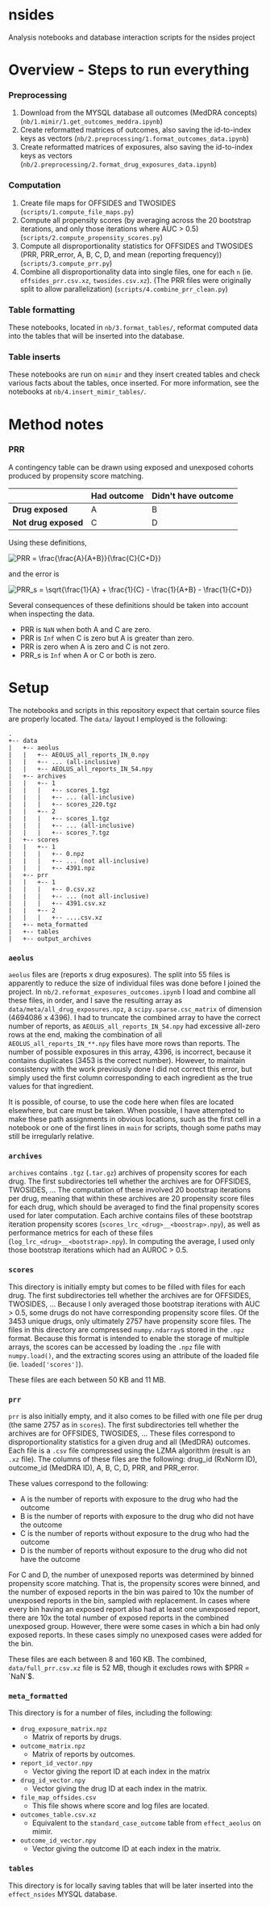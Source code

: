 # nsides
Analysis notebooks and database interaction scripts for the nsides project

# Overview - Steps to run everything

### Preprocessing

1. Download from the MYSQL database all outcomes (MedDRA concepts) (`nb/1.mimir/1.get_outcomes_meddra.ipynb`)
2. Create reformatted matrices of outcomes, also saving the id-to-index keys as vectors (`nb/2.preprocessing/1.format_outcomes_data.ipynb`)
3. Create reformatted matrices of exposures, also saving the id-to-index keys as vectors (`nb/2.preprocessing/2.format_drug_exposures_data.ipynb`)

### Computation

1. Create file maps for OFFSIDES and TWOSIDES (`scripts/1.compute_file_maps.py`)
2. Compute all propensity scores (by averaging across the 20 bootstrap iterations, and only those iterations where AUC > 0.5) (`scripts/2.compute_propensity_scores.py`)
3. Compute all disproportionality statistics for OFFSIDES and TWOSIDES (PRR, PRR_error, A, B, C, D, and mean (reporting frequency)) (`scripts/3.compute_prr.py`)
4. Combine all disproportionality data into single files, one for each `n` (ie. `offsides_prr.csv.xz`, `twosides.csv.xz`). (The PRR files were originally split to allow parallelization) (`scripts/4.combine_prr_clean.py`)

### Table formatting

These notebooks, located in `nb/3.format_tables/`, reformat computed data into the tables that will be inserted into the database.

### Table inserts

These notebooks are run on `mimir` and they insert created tables and check various facts about the tables, once inserted.
For more information, see the notebooks at `nb/4.insert_mimir_tables/`.

# Method notes

### PRR

A contingency table can be drawn using exposed and unexposed cohorts produced by propensity score matching.

|  | Had outcome | Didn't have outcome |
| -- | -- | -- |
| **Drug exposed** | A | B |
| **Not drug exposed** | C | D |

Using these definitions,

<img src="https://latex.codecogs.com/svg.latex?PRR&space;=&space;\frac{\frac{A}{A&plus;B}}{\frac{C}{C&plus;D}}" title="PRR = \frac{\frac{A}{A+B}}{\frac{C}{C+D}}" />

and the error is

<img src="https://latex.codecogs.com/svg.latex?PRR_s&space;=&space;\sqrt{\frac{1}{A}&space;&plus;&space;\frac{1}{C}&space;-&space;\frac{1}{A&plus;B}&space;-&space;\frac{1}{C&plus;D}}" title="PRR_s = \sqrt{\frac{1}{A} + \frac{1}{C} - \frac{1}{A+B} - \frac{1}{C+D}}" />

Several consequences of these definitions should be taken into account when inspecting the data.

* PRR is `NaN` when both A and C are zero.
* PRR is `Inf` when C is zero but A is greater than zero.
* PRR is zero when A is zero and C is not zero.
* PRR_s is `Inf` when A or C or both is zero.

# Setup

The notebooks and scripts in this repository expect that certain source files are properly located.
The `data/` layout I employed is the following:

```
.
+-- data
|   +-- aeolus
|   |   +-- AEOLUS_all_reports_IN_0.npy
|   |   +-- ... (all-inclusive)
|   |   +-- AEOLUS_all_reports_IN_54.npy
|   +-- archives
|   |   +-- 1
|   |   |   +-- scores_1.tgz
|   |   |   +-- ... (all-inclusive)
|   |   |   +-- scores_220.tgz
|   |   +-- 2
|   |   |   +-- scores_1.tgz
|   |   |   +-- ... (all-inclusive)
|   |   |   +-- scores_?.tgz
|   +-- scores
|   |   +-- 1
|   |   |   +-- 0.npz
|   |   |   +-- ... (not all-inclusive)
|   |   |   +-- 4391.npz
|   +-- prr
|   |   +-- 1
|   |   |   +-- 0.csv.xz
|   |   |   +-- ... (not all-inclusive)
|   |   |   +-- 4391.csv.xz
|   |   +-- 2
|   |   |   +-- ....csv.xz
|   +-- meta_formatted
|   +-- tables
|   +-- output_archives
```

### `aeolus`

`aeolus` files are (reports x drug exposures).
The split into 55 files is apparently to reduce the size of individual files was done before I joined the project.
In `nb/2.reformat_exposures_outcomes.ipynb` I load and combine all these files, in order, and I save the resulting array as `data/meta/all_drug_exposures.npz`, a `scipy.sparse.csc_matrix` of dimension (4694086 x 4396).
I had to truncate the combined array to have the correct number of reports, as `AEOLUS_all_reports_IN_54.npy` had excessive all-zero rows at the end, making the combination of all `AEOLUS_all_reports_IN_**.npy` files have more rows than reports.
The number of possible exposures in this array, 4396, is incorrect, because it contains duplicates (3453 is the correct number).
However, to maintain consistency with the work previously done I did not correct this error, but simply used the first column corresponding to each ingredient as the true values for that ingredient.

It is possible, of course, to use the code here when files are located elsewhere, but care must be taken.
When possible, I have attempted to make these path assignments in obvious locations, such as the first cell in a notebook or one of the first lines in `main` for scripts, though some paths may still be irregularly relative.

### `archives`

`archives` contains `.tgz` (`.tar.gz`) archives of propensity scores for each drug.
The first subdirectories tell whether the archives are for OFFSIDES, TWOSIDES, ...
The computation of these involved 20 bootstrap iterations per drug, meaning that within these archives are 20 propensity score files for each drug, which should be averaged to find the final propensity scores used for later computation.
Each archive contains files of these bootstrap iteration propensity scores (`scores_lrc_<drug>__<boostrap>.npy`), as well as performance metrics for each of these files (`log_lrc_<drug>__<bootstrap>.npy`).
In computing the average, I used only those bootstrap iterations which had an AUROC > 0.5.

### `scores`

This directory is initially empty but comes to be filled with files for each drug.
The first subdirectories tell whether the archives are for OFFSIDES, TWOSIDES, ...
Because I only averaged those bootstrap iterations with AUC > 0.5, some drugs do not have corresponding propensity score files.
Of the 3453 unique drugs, only ultimately 2757 have propensity score files.
The files in this directory are compressed `numpy.ndarray`s stored in the `.npz` format.
Because this format is intended to enable the storage of multiple arrays, the scores can be accessed by loading the `.npz` file with `numpy.load()`, and the extracting scores using an attribute of the loaded file (ie. `loaded['scores']`).

These files are each between 50 KB and 11 MB.

### `prr`

`prr` is also initially empty, and it also comes to be filled with one file per drug (the same 2757 as in `scores`).
The first subdirectories tell whether the archives are for OFFSIDES, TWOSIDES, ...
These files correspond to disproportionality statistics for a given drug and all (MedDRA) outcomes.
Each file is a `.csv` file compressed using the LZMA algorithm (result is an `.xz` file).
The columns of these files are the following: drug_id (RxNorm ID), outcome_id (MedDRA ID), A, B, C, D, PRR, and PRR_error.

These values correspond to the following:

* A is the number of reports with exposure to the drug who had the outcome
* B is the number of reports with exposure to the drug who did not have the outcome
* C is the number of reports without exposure to the drug who had the outcome
* D is the number of reports without exposure to the drug who did not have the outcome

For C and D, the number of unexposed reports was determined by binned propensity score matching.
That is, the propensity scores were binned, and the number of exposed reports in the bin was paired to 10x the number of unexposed reports in the bin, sampled with replacement.
In cases where every bin having an exposed report also had at least one unexposed report, there are 10x the total number of exposed reports in the combined unexposed group.
However, there were some cases in which a bin had only exposed reports.
In these cases simply no unexposed cases were added for the bin.

These files are each between 8 and 160 KB.
The combined, `data/full_prr.csv.xz` file is 52 MB, though it excludes rows with $PRR = `NaN`$.

### `meta_formatted`

This directory is for a number of files, including the following:

* `drug_exposure_matrix.npz`
    * Matrix of reports by drugs.
* `outcome_matrix.npz`
    * Matrix of reports by outcomes.
* `report_id_vector.npy`
    * Vector giving the report ID at each index in the matrix
* `drug_id_vector.npy`
    * Vector giving the drug ID at each index in the matrix.
* `file_map_offsides.csv`
    * This file shows where score and log files are located.
* `outcomes_table.csv.xz`
    * Equivalent to the `standard_case_outcome` table from `effect_aeolus` on mimir.
* `outcome_id_vector.npy`
    * Vector giving the outcome ID at each index in the matrix.

### `tables`

This directory is for locally saving tables that will be later inserted into the `effect_nsides` MYSQL database.
